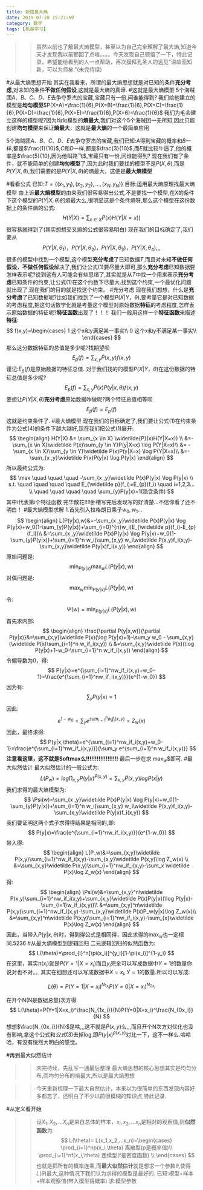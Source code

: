 ```yaml
---
title: 顿悟最大熵
date: 2019-07-28 15:27:59
category: 数学
tags: [机器学习]
---
```

>>虽然以前也了解最大熵模型，甚至以为自己完全理解了最大熵,知道今天才发现我以前都回了点啥。。。。今天发现自己顿悟了一下，特此记录，希望能给看到的人一点帮助，再次膜拜孔圣人的远见"温故而知新，可以为师矣."(未完待续)

#从最大熵思想开始
其实在我看来，所谓的最大熵思想就是对已知的条件**充分考虑**,对未知的条件**不做任何假设**,这就是最大熵的真谛.
#这就是最大熵模型
5个海贼团$A、B、C、D、E$去争夺罗杰的宝藏,宝藏只有一份,问谁能得到? 
我们给他建立的模型是**均匀模型**$P(X=A)=\frac{1}{6},P(X=B)=\frac{1}{6},P(X=C)=\frac{1}{6},P(X=D)=\frac{1}{6},P(X=E)=\frac{1}{6},P(X=6)=\frac{1}{6}$
我们为毛会建立这样的模型呢?因为均匀模型的**熵最大**,我们对这个5个海贼团一无所知,因此只能创建**均匀模型**来保证**熵最大**，这就是**最大熵**的一个最简单应用

5个海贼团$A、B、C、D、E$去争夺罗杰的宝藏,我们已知:$A$得到宝藏的概率和$B$一样,都是$\frac{1}{10}$,$C$和$D$一样,都是$\frac{3}{10}$,而$E$就比较牛逼了,他的概率是$\frac{5}{10},因为他叫路飞$,宝藏只有一份,问谁能得到? 
现在我们有了条件，就不能简单的创建**均匀模型**了,因为此时我们要找的模型不是$P(X,\theta)$,而是$P(Y|X,\theta)$,我们需要的是$P(Y|X,\theta)$的熵最大，这便是**最大熵模型**

#看看公式
已知:$T=\{(x_1,y_1),(x_2,y_2),...,(x_N,y_N) \}$
目标:运用最大熵原理找最大熵模型
由上诉**最大熵模型**的由来我们很容易得出公式,不是要找一个模型,在$X$的条件下这个模型的$P(Y|X,\theta)$的熵最大么,很明显这是个条件熵呀,那么这个模型在这份数据上的条件熵的公式:
$$
H(Y|X) = \sum_{x \in X} \widetilde{P}(x)H(Y|X=x)) \tag{1}
$$
很容易就得到了(其实想想交叉熵的公式很容易明白)
现在我们的目标确定了,我们要从$$P(Y|X,\theta_1)，P(Y|X,\theta_2)，P(Y|X,\theta_3)，P(Y|X,\theta_4),,,$$很多的模型中找到一个模型,这个模型**充分考虑**了已知数据$T$,而且对未知**不做任何假设**，**不做任何假设**解决了,我们让公式$(1)$要尽量大即可,那么**充分考虑**已知数据要怎样表示呢?说到这有人可能会有些思绪了,其实就是从$T$中找一个用来表示**充分考虑**已知条件的约束,让公式$(1)$在这个约数下尽量大.找到这个约束,一个最优化问题就出现了,现在我们的目的就是找这个约束。
#充分考虑
现在我们想想，什么是**充分考虑**了已知数据呢?比如我们找到了一个模型$P(X|Y，\theta)$,要考量它是对已知数据的考虑程度,把这句话数学化就是考量这个模型对原始数据**特征**的考虑程度,怎样表示原始数据的特征呢?**特征函数**出现了！！！
我们一般用这样一个**特征函数**来描述**特征**:
$$
f(x,y)=\begin{cases}
1 这个x和y满足某一事实\\
0 这个x和y不满足某一事实\\
\end{cases}
$$
那么这分数据特征的总值是多少呢?找期望呗
$$
E_{\widetilde p}(f)=\sum_{x,y}\widetilde P(x,y)f(x,y) \tag{2}
$$
谨记:$E_{\widetilde p}(f)$是原始数据的特征总值.
对于我们找的的模型$P(X|Y，\theta)$在这份数据的特征总值是多少呢?
$$
E_{p}(f)=\sum_{x,y}\widetilde P(x)P(y|x,\theta)f(x,y) \tag{3}
$$
要想让$P(Y|X,\theta)$**充分考虑**原始数据咋做呢?两个特征总值相等呗
$$
E_{\widetilde p}(f)=E_{p}(f) \tag{4}
$$
这就是约束条件了.
#最大熵模型
现在我们的目标确定了,我们要让公式$(1)$在约束条件为公式$(4)$的条件下越大越好,现在我们把公式$(1)$展开:
$$
\begin{align}
H(Y|X) &= \sum_{x \in X} \widetilde{P}(x)H(Y|X=x)) \\
&=-\sum_{x \in X}\widetilde P(x)\sum_{y \in Y}P(y|X=x) \log P(Y|X=x)\\
&= -\sum_{x \in X}\sum_{y \in Y}\widetilde P(x)P(y|X=x) \log P(Y|X=x)\\
&=-\sum_{x ,y}\widetilde P(x)P(y|x) \log P(y|x)
\end{align}
$$
所以最终公式为:
$$
\max \quad \quad \quad -\sum_{x ,y}\widetilde P(x)P(y|x) \log P(y|x) \\
s.t. \quad \quad \quad \quad E_{\widetilde p}(f_i)=E_{p}(f_i)  \quad i=1,2,3... \\ 
\quad \quad \quad \quad \sum_{y}P(y|x)=1(隐含条件)
$$
其中i代表第i个特征函数
完毕散花!!!!卧槽写完后发现写的好清楚...不信你看了还不明白！
#最大熵模型求解
1.首先引入拉格朗日乘子$w_0,w_1...$
$$
\begin{align}
L(P(y|x),w)&=-\sum_{x ,y}\widetilde P(x)P(y|x) \log P(y|x)+w_0(1-\sum_{y}P(y|x))+\sum_{i=0}^{n}w_i(E_{\widetilde p}(f_i)-E_{p}(f_i))\\
&=\sum_{x ,y}\widetilde P(x)P(y|x) \log P(y|x)+w_0(1-\sum_{y}P(y|x))+\sum_{i=1}^n w_i(\sum_{x,y} w_i\widetilde P(x,y)f_i(x,y)-\sum_{x,y}\widetilde P(y|x)f_i(x,y))
\end{align}
$$
原始问题是:
$$
\min_{P(y|x)} \max_wL(P(y|x),w)
$$
对偶问题是:
$$
\max_{w} \min_{P(y|x)}L(P(y|x),w)
$$
令:
$$
\Psi(w)=\min_{P(y|x)}L(P(y|x),w)
$$
首先求内部:
$$
\begin{align}
\frac{\partial P(y|x,w)}{\partial P(y|x)}&=\sum_{x,y}\widetilde P(x)(\log P(y|x)+1)-\sum_y w_0 - \sum_{x,y}(\widetilde P(x)\sum_{i=1}^n w_if_i(x,y)) \\
&=\sum_{x,y}\widetilde P(x)(\log P(y|x)+1-w_0-\sum_{i=1}^n w_if_i(x,y))
\end{align}
$$
令偏导数为0，得:
$$
P(y|x)=e^{\sum_{i=1}^nw_if_i(x,y)+w_0-1}=\frac{e^{\sum_{i=1}^nw_if_i(x,y)}}{e^{1-w_0}}
$$
因为有:
$$
\sum_{y}P(y|x)=1
$$
因此:
$$
e^{1-w_0}=\sum_y e^{sum_{i=1}^n w_if_i(x,y)}=Z_w(x)
$$
因此，最终求得:
$$
P(y|x,\theta)=e^{\sum_{i=1}^nw_if_i(x,y)+w_0-1}=\frac{e^{\sum_{i=1}^nw_if_i(x,y)}}{\sum_y e^{sum_{i=1}^n w_if_i(x,y)}}
$$
**注意看这里，这不就是Softmax么!!!!!!!!!!!!!!!!!!**
最后一步在求
$\max_w$$即可.
#最大似然估计
最大似然估计的一般公式为:
$$
L(P_w)=log \prod_{x,y}P(y|x)^{\widetilde P(x,y)}=\sum_{x,y}\widetilde P(x,y)logP(x|y)
$$
我们求得的最大熵模型为:
$$
\Psi(w)=\sum_{x ,y}\widetilde P(x)P(y|x) \log P(y|x)+w_0(1-\sum_{y}P(y|x))+\sum_{i=1}^n w_i(\sum_{x,y} w_i\widetilde P(x,y)f_i(x,y)-\sum_{x,y}\widetilde P(y|x)f_i(x,y))
$$
我们要证明这两个式子求得得结果是相同的,即:
$$
P(y|x)=\frac{e^{\sum_{i=1}^nw_if_i(x,y)}}{e^{1-w_0}}
$$
带入得:
$$
\begin{align}
L(P_w)&=\sum_{x,y}\widetilde P(x,y)\sum_{i=1}^nw_if_i(x,y)-\sum_{x,y}\widetilde P(x,y)\log Z_w(x) \\
&=\sum_{x,y}\widetilde P(x,y)\sum_{i=1}^nw_if_i(x,y)-\sum_x \widetilde P(x)\log Z_w(x) 
\end{align}
$$
得:
$$
\begin{align}
\Psi(w)&=\sum_{x,y}^n\widetilde P(x,y)\sum_{i=1}^nw_if_i(x,y)+\sum_{x,y}\widetilde P(x)P(y|x)(\log P(y|x)-\sum_{i=1}w_if_i(x,y))\\
&=\sum_{x,y}^n\widetilde P(x,y)\sum_{i=1}^nw_if_i(x,y)-\sum_{x,y}\widetilde P(x)P_w(y|x)\log Z_w(x)\\
&=\sum_{x,y}^n\widetilde P(x,y)\sum_{i=1}^nw_if_i(x,y)-\sum_{x}\widetilde P(x)\log Z_w(x)
\end{align}
$$
因此，当带入$P(y|x,\theta)$时，得到得公式是相同得，因此求得的$\max_w$也一定相同.5236
#从最大熵模型到逻辑回归
二元逻辑回归的似然函数为:
$$
L(\theta)=\prod_{i}^n[\pi(x_i)]^{y_i}[1-\pi(x_i)]^{1-y_i}
$$
在这里，其实$\pi(x_i)$就是$P(Y=1|X=x_i)$而且$y_i$完全可以写成数据中$Y=1$的数量你说对也不对。。其实在细想还可以写成数据中$X=x_i,Y=1$的数量.所以可以写成:

$$
L(\theta)=P(Y=1|X=x_i)^{N_{1x_i}}P(Y=0|X=x_i)^{N_{0x_i}}
$$

在开个N(N是数据总量)次方得:
$$
L(\theta)=P(Y=1|X=x_i)^\frac{N_{1x_i}}{N}P(Y=0|X=x_i)^\frac{N_{0x_i}}{N}
$$
想想$\frac{N_{0x_i}}{N}$是啥,,,这不就是$\widetilde{P}(x,y)$么,,,而且开个N次方对优化也没有影响,拿这个公式和$公式(3)$去掉log,即$P(y|x)^{\widetilde{p}(x,y)}$对比一下，这不一样么.哈哈哈，有没有恍然大明白的感觉。

#再到最大似然估计

>>未完待续，先乱写一通最后整理
最大熵思想的核心思想其实是均匀分布,而均匀分布的熵最大,所以是最大熵思想

>>今天重新梳理一下最大自然估计，本来以为很简单的东西发现内容好多都忘了，还明白了不少以前很模糊的知识点,特此记录.

#从定义看开始
>>设$X_1,X_2,...X_n$是来自总体的样本，$x_i,x_2,...x_n$是相对的观察值,则**似然函数**为:
$$
L(\theta)= L(x_1,x_2,...x_n)=\begin{cases}
\prod_{i=1}^np(x_i,\theta) 离散型(p是概率值)\\
\prod_{i=1}^nf(x_i,\theta) 连续型(f是密度函数) \\
\end{cases}
$$
也就是把所有的概率连乘,而**最大似然估计**就是想求一个参数$\theta$,使得$L(\theta)$最大,这种情况下我们认为求得的模型是最好的.
已知:模型+样本+样本观察值(带入模型得概率)
求:模型参数